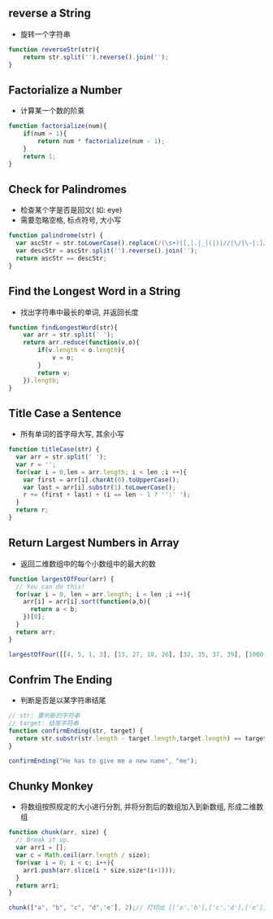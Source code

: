 ## reverse a String
- 旋转一个字符串

```js
function reverseStr(str){
    return str.split('').reverse().join('');
}
```

## Factorialize a Number
- 计算某一个数的阶乘

```js
function factorialize(num){
    if(num > 1){
        return num * factorialize(num - 1);
    }
    return 1;
}
```

## Check for Palindromes
- 检查某个字是否是回文( 如: eye)
- 需要忽略空格, 标点符号, 大小写

```js
function palindrome(str) {
  var ascStr = str.toLowerCase().replace(/(\s+)|[,|.|_|(|)|//|\/|\-|:]/g,'');
  var descStr = ascStr.split('').reverse().join('');
  return ascStr == descStr;
}
```

## Find the Longest Word in a String
- 找出字符串中最长的单词, 并返回长度

```js
function findLongestWord(str){
    var arr = str.split(' ');
    return arr.reduce(function(v,o){
        if(v.length < o.length){
            v = o;
        }
        return v;
    }).length; 
}
```

## Title Case a Sentence
- 所有单词的首字母大写, 其余小写

```js
function titleCase(str) {
  var arr = str.split(' ');
  var r = '';
  for(var i = 0,len = arr.length; i < len ;i ++){
    var first = arr[i].charAt(0).toUpperCase();
    var last = arr[i].substr(1).toLowerCase();
    r += (first + last) + (i == len - 1 ? '':' ');
  }
  return r;
}
```

## Return Largest Numbers in Array
- 返回二维数组中的每个小数组中的最大的数

```js
function largestOfFour(arr) {
  // You can do this!
  for(var i = 0, len = arr.length; i < len ;i ++){
    arr[i] = arr[i].sort(function(a,b){
      return a < b;
    })[0];
  }
  return arr;
}

largestOfFour([[4, 5, 1, 3], [13, 27, 18, 26], [32, 35, 37, 39], [1000, 1001, 857, 1]]);
```

## Confrim The Ending
- 判断是否是以某字符串结尾

```js
// str: 要判断的字符串
// target: 结尾字符串
function confirmEnding(str, target) {
  return str.substr(str.length - target.length,target.length) == target;
}

confirmEnding("He has to give me a new name", "me");
```

## Chunky Monkey
- 将数组按照规定的大小进行分割, 并将分割后的数组加入到新数组, 形成二维数组

```js
function chunk(arr, size) {
  // Break it up.
  var arr1 = [];
  var c = Math.ceil(arr.length / size);
  for(var i = 0; i < c; i++){
    arr1.push(arr.slice(i * size,size*(i+1)));
  }
  return arr1;
}

chunk(["a", "b", "c", "d",'e'], 2);// 打印出 [['a','b'],['c','d'],['e']]
```

